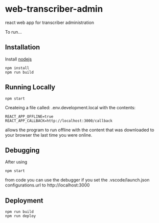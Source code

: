 # web-transcriber-admin
react web app for transcriber administration

To run...

## Installation

Install [nodejs](https://nodejs.org/en/download/)

```
npm install
npm run build
```

## Running Locally

```
npm start
```

Createing a file called: .env.development.local with the contents:
```
REACT_APP_OFFLINE=true
REACT_APP_CALLBACK=http://localhost:3000/callback
```
allows the program to run offline with the content that was downloaded to your browser the last time you were online.

## Debugging

After using
```
npm start
```
from code you can use the debugger if you set the .vscode/launch.json configurations.url to http://localhost:3000

## Deployment

```
npm run build
npm run deploy
```

